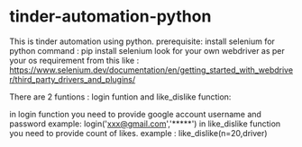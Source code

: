 # tinder-automation-python

This is tinder automation using python.
prerequisite:
 install selenium for python  command : pip install selenium
look for your own webdriver as per your os requirement from this like : https://www.selenium.dev/documentation/en/getting_started_with_webdriver/third_party_drivers_and_plugins/
 
 There are 2 funtions :
 login funtion and like_dislike function:
 
 in login function you need to provide google account username and password
 example: login('xxx@gmail.com','*****')
 in like_dislike function you need to provide count of likes.
 example : like_dislike(n=20,driver)
